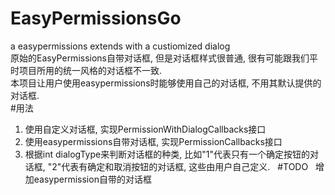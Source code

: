 # EasyPermissionsGo
a easypermissions extends with a custiomized dialog   
原始的EasyPermissions自带对话框, 但是对话框样式很普通, 很有可能跟我们平时项目所用的统一风格的对话框不一致.   
本项目让用户使用easypermissions时能够使用自己的对话框, 不用其默认提供的对话框.   
#用法   
1. 使用自定义对话框, 实现PermissionWithDialogCallbacks接口   
1. 使用easypermissions自带对话框, 实现PermissionCallbacks接口   
1. 根据int dialogType来判断对话框的种类, 比如"1"代表只有一个确定按钮的对话框, "2"代表有确定和取消按钮的对话框, 这些由用户自己定义.   
#TODO   
增加easypermission自带的对话框

